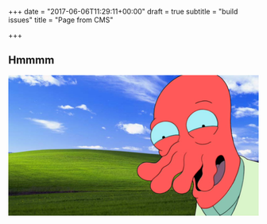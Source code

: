 +++
date = "2017-06-06T11:29:11+00:00"
draft = true
subtitle = "build issues"
title = "Page from CMS"

+++


## Hmmmm

![](/uploads/2017/06/06/57041529-zoidberg-wallpapers.jpg)

